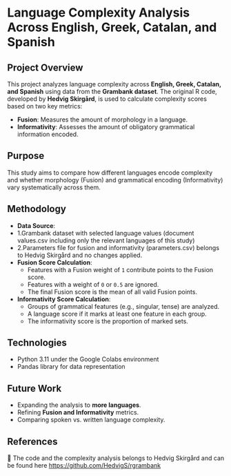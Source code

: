 # Language Complexity Analysis Across English, Greek, Catalan, and Spanish

## Project Overview

This project analyzes language complexity across **English, Greek, Catalan, and Spanish** using data from the **Grambank dataset**. The original R code, developed by **Hedvig Skirgård**, is used to calculate complexity scores based on two key metrics:

- **Fusion**: Measures the amount of morphology in a language.
- **Informativity**: Assesses the amount of obligatory grammatical information encoded.

## Purpose
This study aims to compare how different languages encode complexity and whether morphology (Fusion) and grammatical encoding (Informativity) vary systematically across them.

  
## Methodology

- **Data Source**:
- 1.Grambank dataset with selected language values (document values.csv including only the relevant languages of this study)
- 2.Parameters file for fusion and informativity (parameters.csv) belongs to Hedvig Skirgård and no changes applied.
- **Fusion Score Calculation**:
  - Features with a Fusion weight of `1` contribute points to the Fusion score.
  - Features with a weight of `0` or `0.5` are ignored.
  - The final Fusion score is the mean of all valid Fusion points.
- **Informativity Score Calculation**:
  - Groups of grammatical features (e.g., singular, tense) are analyzed.
  - A language score if it marks at least one feature in each group.
  - The informativity score is the proportion of marked sets.

## Technologies 
- Python 3.11 under the Google Colabs environment
- Pandas library for data representation 



## Future Work

- Expanding the analysis to **more languages**.
- Refining **Fusion and Informativity** metrics.
- Comparing spoken vs. written language complexity.

## References

📜 The code and the complexity analysis belongs to Hedvig Skirgård and can be found here https://github.com/HedvigS/rgrambank 

